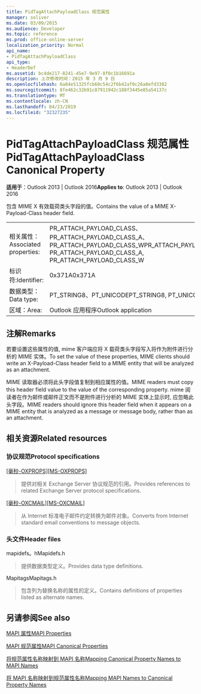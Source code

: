 ```yaml
---
title: PidTagAttachPayloadClass 规范属性
manager: soliver
ms.date: 03/09/2015
ms.audience: Developer
ms.topic: reference
ms.prod: office-online-server
localization_priority: Normal
api_name:
- PidTagAttachPayloadClass
api_type:
- HeaderDef
ms.assetid: bc4de217-8241-45e7-9e97-8f0c1b16691a
description: 上次修改时间：2015 年 3 月 9 日
ms.openlocfilehash: 6a84e51325fcb60c54c2f6b42af0c26a0efd3382
ms.sourcegitcommit: 8fe462c32b91c87911942c188f3445e85a54137c
ms.translationtype: MT
ms.contentlocale: zh-CN
ms.lasthandoff: 04/23/2019
ms.locfileid: "32327235"
---
```

# <a name="pidtagattachpayloadclass-canonical-property"></a><span data-ttu-id="3014b-103">PidTagAttachPayloadClass 规范属性</span><span class="sxs-lookup"><span data-stu-id="3014b-103">PidTagAttachPayloadClass Canonical Property</span></span>

  
  
<span data-ttu-id="3014b-104">**适用于**：Outlook 2013 | Outlook 2016</span><span class="sxs-lookup"><span data-stu-id="3014b-104">**Applies to**: Outlook 2013 | Outlook 2016</span></span> 
  
<span data-ttu-id="3014b-105">包含 MIME X 有效载荷类头字段的值。</span><span class="sxs-lookup"><span data-stu-id="3014b-105">Contains the value of a MIME X-Payload-Class header field.</span></span>
  
|||
|:-----|:-----|
|<span data-ttu-id="3014b-106">相关属性：</span><span class="sxs-lookup"><span data-stu-id="3014b-106">Associated properties:</span></span>  <br/> |<span data-ttu-id="3014b-107">PR_ATTACH_PAYLOAD_CLASS、PR_ATTACH_PAYLOAD_CLASS_A、PR_ATTACH_PAYLOAD_CLASS_W</span><span class="sxs-lookup"><span data-stu-id="3014b-107">PR_ATTACH_PAYLOAD_CLASS, PR_ATTACH_PAYLOAD_CLASS_A, PR_ATTACH_PAYLOAD_CLASS_W</span></span>  <br/> |
|<span data-ttu-id="3014b-108">标识符:</span><span class="sxs-lookup"><span data-stu-id="3014b-108">Identifier:</span></span>  <br/> |<span data-ttu-id="3014b-109">0x371A</span><span class="sxs-lookup"><span data-stu-id="3014b-109">0x371A</span></span>  <br/> |
|<span data-ttu-id="3014b-110">数据类型：</span><span class="sxs-lookup"><span data-stu-id="3014b-110">Data type:</span></span>  <br/> |<span data-ttu-id="3014b-111">PT_STRING8、PT_UNICODE</span><span class="sxs-lookup"><span data-stu-id="3014b-111">PT_STRING8, PT_UNICODE</span></span>  <br/> |
|<span data-ttu-id="3014b-112">区域：</span><span class="sxs-lookup"><span data-stu-id="3014b-112">Area:</span></span>  <br/> |<span data-ttu-id="3014b-113">Outlook 应用程序</span><span class="sxs-lookup"><span data-stu-id="3014b-113">Outlook application</span></span>  <br/> |
   
## <a name="remarks"></a><span data-ttu-id="3014b-114">注解</span><span class="sxs-lookup"><span data-stu-id="3014b-114">Remarks</span></span>

<span data-ttu-id="3014b-115">若要设置这些属性的值, mime 客户端应将 X 载荷类头字段写入将作为附件进行分析的 MIME 实体。</span><span class="sxs-lookup"><span data-stu-id="3014b-115">To set the value of these properties, MIME clients should write an X-Payload-Class header field to a MIME entity that will be analyzed as an attachment.</span></span>
  
<span data-ttu-id="3014b-116">MIME 读取器必须将此头字段值复制到相应属性的值。</span><span class="sxs-lookup"><span data-stu-id="3014b-116">MIME readers must copy this header field value to the value of the corresponding property.</span></span> <span data-ttu-id="3014b-117">mime 阅读者在作为邮件或邮件正文而不是附件进行分析的 MIME 实体上显示时, 应忽略此头字段。</span><span class="sxs-lookup"><span data-stu-id="3014b-117">MIME readers should ignore this header field when it appears on a MIME entity that is analyzed as a message or message body, rather than as an attachment.</span></span>
  
## <a name="related-resources"></a><span data-ttu-id="3014b-118">相关资源</span><span class="sxs-lookup"><span data-stu-id="3014b-118">Related resources</span></span>

### <a name="protocol-specifications"></a><span data-ttu-id="3014b-119">协议规范</span><span class="sxs-lookup"><span data-stu-id="3014b-119">Protocol specifications</span></span>

<span data-ttu-id="3014b-120">[[毫秒-OXPROPS]](https://msdn.microsoft.com/library/f6ab1613-aefe-447d-a49c-18217230b148%28Office.15%29.aspx)</span><span class="sxs-lookup"><span data-stu-id="3014b-120">[[MS-OXPROPS]](https://msdn.microsoft.com/library/f6ab1613-aefe-447d-a49c-18217230b148%28Office.15%29.aspx)</span></span>
  
> <span data-ttu-id="3014b-121">提供对相关 Exchange Server 协议规范的引用。</span><span class="sxs-lookup"><span data-stu-id="3014b-121">Provides references to related Exchange Server protocol specifications.</span></span>
    
<span data-ttu-id="3014b-122">[[毫秒-OXCMAIL]](https://msdn.microsoft.com/library/b60d48db-183f-4bf5-a908-f584e62cb2d4%28Office.15%29.aspx)</span><span class="sxs-lookup"><span data-stu-id="3014b-122">[[MS-OXCMAIL]](https://msdn.microsoft.com/library/b60d48db-183f-4bf5-a908-f584e62cb2d4%28Office.15%29.aspx)</span></span>
  
> <span data-ttu-id="3014b-123">从 Internet 标准电子邮件约定转换为邮件对象。</span><span class="sxs-lookup"><span data-stu-id="3014b-123">Converts from Internet standard email conventions to message objects.</span></span>
    
### <a name="header-files"></a><span data-ttu-id="3014b-124">头文件</span><span class="sxs-lookup"><span data-stu-id="3014b-124">Header files</span></span>

<span data-ttu-id="3014b-125">mapidefs。h</span><span class="sxs-lookup"><span data-stu-id="3014b-125">Mapidefs.h</span></span>
  
> <span data-ttu-id="3014b-126">提供数据类型定义。</span><span class="sxs-lookup"><span data-stu-id="3014b-126">Provides data type definitions.</span></span>
    
<span data-ttu-id="3014b-127">Mapitags</span><span class="sxs-lookup"><span data-stu-id="3014b-127">Mapitags.h</span></span>
  
> <span data-ttu-id="3014b-128">包含列为替换名称的属性的定义。</span><span class="sxs-lookup"><span data-stu-id="3014b-128">Contains definitions of properties listed as alternate names.</span></span>
    
## <a name="see-also"></a><span data-ttu-id="3014b-129">另请参阅</span><span class="sxs-lookup"><span data-stu-id="3014b-129">See also</span></span>



[<span data-ttu-id="3014b-130">MAPI 属性</span><span class="sxs-lookup"><span data-stu-id="3014b-130">MAPI Properties</span></span>](mapi-properties.md)
  
[<span data-ttu-id="3014b-131">MAPI 规范属性</span><span class="sxs-lookup"><span data-stu-id="3014b-131">MAPI Canonical Properties</span></span>](mapi-canonical-properties.md)
  
[<span data-ttu-id="3014b-132">将规范属性名称映射到 MAPI 名称</span><span class="sxs-lookup"><span data-stu-id="3014b-132">Mapping Canonical Property Names to MAPI Names</span></span>](mapping-canonical-property-names-to-mapi-names.md)
  
[<span data-ttu-id="3014b-133">将 MAPI 名称映射到规范属性名称</span><span class="sxs-lookup"><span data-stu-id="3014b-133">Mapping MAPI Names to Canonical Property Names</span></span>](mapping-mapi-names-to-canonical-property-names.md)

